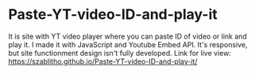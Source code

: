 # Paste-YT-video-ID-and-play-it
It is site with YT video player where you can paste ID of video or link and play it. I made it with JavaScript and Youtube Embed API. It's responsive, but site functionment design isn't fully developed.
Link for live view: https://szablitho.github.io/Paste-YT-video-ID-and-play-it/
